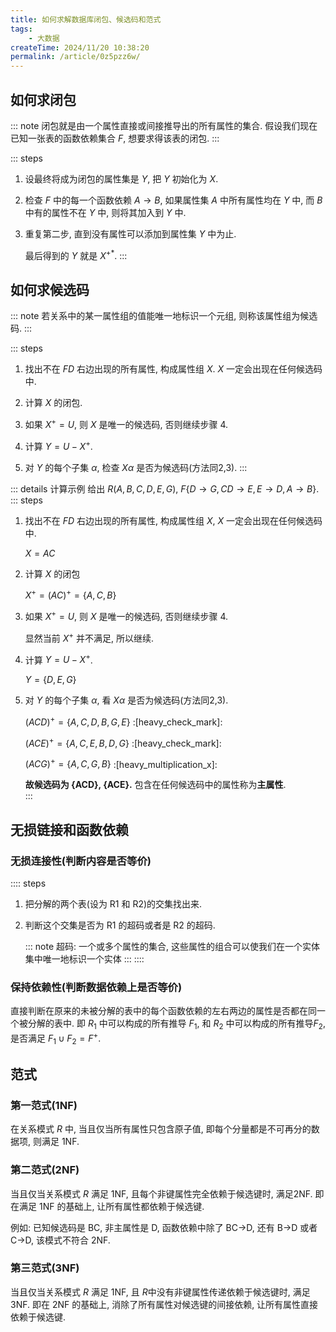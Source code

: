 ```yaml
---
title: 如何求解数据库闭包、候选码和范式
tags:
    - 大数据
createTime: 2024/11/20 10:38:20
permalink: /article/0z5pzz6w/
---
```

## 如何求闭包
::: note 闭包就是由一个属性直接或间接推导出的所有属性的集合. 假设我们现在已知一张表的函数依赖集合 $F$, 想要求得该表的闭包.
:::

::: steps
1. 设最终将成为闭包的属性集是 $Y$, 把 $Y$ 初始化为 $X$.
   
2. 检查 $F$ 中的每一个函数依赖 $A \rightarrow B$, 如果属性集 $A$ 中所有属性均在 $Y$ 中, 而 $B$ 中有的属性不在 $Y$ 中, 则将其加入到 $Y$ 中.
   
3. 重复第二步, 直到没有属性可以添加到属性集 $Y$ 中为止.  
   
    最后得到的 $Y$ 就是 $X^{+*}$.
:::

## 如何求候选码
::: note 若关系中的某一属性组的值能唯一地标识一个元组, 则称该属性组为候选码.
:::

::: steps
1. 找出不在 $FD$ 右边出现的所有属性, 构成属性组 $X$. $X$ 一定会出现在任何候选码中.
   
2. 计算 $X$ 的闭包.
   
3. 如果 $X^+=U$, 则 $X$ 是唯一的候选码, 否则继续步骤 4.
   
4. 计算 $Y=U-X^+$​.
   
5. 对 $Y$ 的每个子集 $\alpha$, 检查 $X \alpha$ 是否为候选码(方法同2,3).
:::

::: details 计算示例
给出 $R(A,B,C,D,E,G)$, $F\{D→G, CD→E, E→D, A→B\}$.
::: steps
1. 找出不在 $FD$ 右边出现的所有属性, 构成属性组 $X$, $X$ 一定会出现在任何候选码中.

    $X = AC$

2. 计算 $X$ 的闭包

    $X^+ = (AC)^+=\{A,C,B\}$​

3. 如果 $X^+=U$, 则 $X$ 是唯一的候选码, 否则继续步骤 4.
   
   显然当前 $X^+$ 并不满足, 所以继续.

4. 计算 $Y=U-X^+$.

    $Y=\{D,E,G\}$​

5. 对 $Y$ 的每个子集 $\alpha$, 看 $X \alpha$ 是否为候选码(方法同2,3).

     $(ACD)^+=\{A,C,D,B,G,E\}$ :[heavy_check_mark]:

     $(ACE)^+=\{A,C,E,B,D,G\}$ :[heavy_check_mark]:

     $(ACG)^+=\{A,C,G,B\}$ :[heavy_multiplication_x]:

     **故候选码为 {ACD}, {ACE}.** 包含在任何候选码中的属性称为**主属性**.    
:::

## 无损链接和函数依赖
###  无损连接性(判断内容是否等价)
:::: steps
1. 把分解的两个表(设为 R1 和 R2)的交集找出来.  

2. 判断这个交集是否为 R1 的超码或者是 R2 的超码.

    ::: note 超码: 一个或多个属性的集合, 这些属性的组合可以使我们在一个实体集中唯一地标识一个实体
    ::: 
::::

### 保持依赖性(判断数据依赖上是否等价)
直接判断在原来的未被分解的表中的每个函数依赖的左右两边的属性是否都在同一个被分解的表中. 即 $R_1$ 中可以构成的所有推导 $F_1$, 和 $R_2$ 中可以构成的所有推导$F_2$, 是否满足 $F_1 \cup F_2 = F^+$​.

## 范式
### 第一范式(1NF)
在关系模式 $R$ ​中, 当且仅当所有属性只包含原子值, 即每个分量都是不可再分的数据项, 则满足 1NF.

### 第二范式(2NF)
当且仅当关系模式 $R$ ​满足 1NF, 且每个非键属性完全依赖于候选键时, 满足2NF. 即在满足 1NF 的基础上, 让所有属性都依赖于候选键.

例如: 已知候选码是 BC, 非主属性是 D, 函数依赖中除了 BC->D, 还有 B->D 或者 C->D, 该模式不符合 2NF.

### 第三范式(3NF)
当且仅当关系模式 $R$ 满足 1NF, 且 $R$ ​中没有非键属性传递依赖于候选键时, 满足 3NF. 即在 2NF 的基础上, 消除了所有属性对候选键的间接依赖, 让所有属性直接依赖于候选键.

